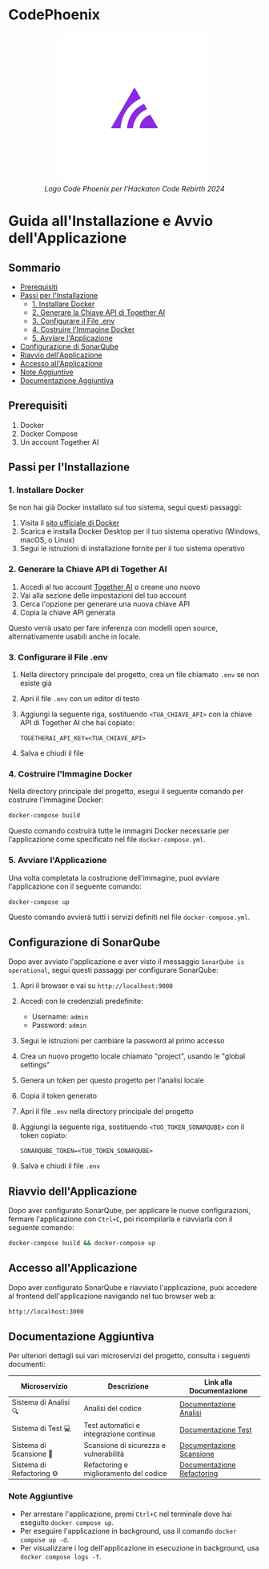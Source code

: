 # CodePhoenix
<p align="center">
  <img width="300" height="300" src="./docs/Logo-Havum.svg" style="border-radius: 10px;">
  <br>
  <i>Logo Code Phoenix per l'Hackaton Code Rebirth 2024</i>
</p>



# Guida all'Installazione e Avvio dell'Applicazione

## Sommario

- [Prerequisiti](#prerequisiti)
- [Passi per l'Installazione](#passi-per-linstallazione)
  - [1. Installare Docker](#1-installare-docker)
  - [2. Generare la Chiave API di Together AI](#2-generare-la-chiave-api-di-together-ai)
  - [3. Configurare il File .env](#3-configurare-il-file-env)
  - [4. Costruire l'Immagine Docker](#4-costruire-limmagine-docker)
  - [5. Avviare l'Applicazione](#5-avviare-lapplicazione)
- [Configurazione di SonarQube](#configurazione-di-sonarqube)
- [Riavvio dell'Applicazione](#riavvio-dellapplicazione)
- [Accesso all'Applicazione](#accesso-allapplicazione)
- [Note Aggiuntive](#note-aggiuntive)
- [Documentazione Aggiuntiva](#documentazione-aggiuntiva)

## Prerequisiti

1. Docker
2. Docker Compose
3. Un account Together AI

## Passi per l'Installazione

### 1. Installare Docker

Se non hai già Docker installato sul tuo sistema, segui questi passaggi:

1. Visita il [sito ufficiale di Docker](https://www.docker.com/get-started)
2. Scarica e installa Docker Desktop per il tuo sistema operativo (Windows, macOS, o Linux)
3. Segui le istruzioni di installazione fornite per il tuo sistema operativo

### 2. Generare la Chiave API di Together AI

1. Accedi al tuo account [Together AI](https://www.together.ai/) o creane uno nuovo
2. Vai alla sezione delle impostazioni del tuo account
3. Cerca l'opzione per generare una nuova chiave API
4. Copia la chiave API generata

Questo verrà usato per fare inferenza con modelli open source, alternativamente usabili anche in locale.

### 3. Configurare il File .env

1. Nella directory principale del progetto, crea un file chiamato `.env` se non esiste già
2. Apri il file `.env` con un editor di testo
3. Aggiungi la seguente riga, sostituendo `<TUA_CHIAVE_API>` con la chiave API di Together AI che hai copiato:

   ```
   TOGETHERAI_API_KEY=<TUA_CHIAVE_API>
   ```

4. Salva e chiudi il file

### 4. Costruire l'Immagine Docker

Nella directory principale del progetto, esegui il seguente comando per costruire l'immagine Docker:

```bash
docker-compose build
```

Questo comando costruirà tutte le immagini Docker necessarie per l'applicazione come specificato nel file `docker-compose.yml`.

### 5. Avviare l'Applicazione

Una volta completata la costruzione dell'immagine, puoi avviare l'applicazione con il seguente comando:

```bash
docker-compose up
```

Questo comando avvierà tutti i servizi definiti nel file `docker-compose.yml`.

## Configurazione di SonarQube

Dopo aver avviato l'applicazione e aver visto il messaggio `SonarQube is operational`, segui questi passaggi per configurare SonarQube:

1. Apri il browser e vai su `http://localhost:9000`
2. Accedi con le credenziali predefinite:
   - Username: `admin`
   - Password: `admin`
3. Segui le istruzioni per cambiare la password al primo accesso
4. Crea un nuovo progetto locale chiamato "project", usando le "global settings"
5. Genera un token per questo progetto per l'analisi locale
6. Copia il token generato
7. Apri il file `.env` nella directory principale del progetto
8. Aggiungi la seguente riga, sostituendo `<TUO_TOKEN_SONARQUBE>` con il token copiato:

   ```
   SONARQUBE_TOKEN=<TUO_TOKEN_SONARQUBE>
   ```

9. Salva e chiudi il file `.env`

## Riavvio dell'Applicazione

Dopo aver configurato SonarQube, per applicare le nuove configurazioni, fermare l'applicazione con `Ctrl+C`, poi ricompilarla e riavviarla con il seguente comando:

```bash
docker-compose build && docker-compose up
```

## Accesso all'Applicazione

Dopo aver configurato SonarQube e riavviato l'applicazione, puoi accedere al frontend dell'applicazione navigando nel tuo browser web a:

```bash
http://localhost:3000
```




## Documentazione Aggiuntiva

Per ulteriori dettagli sui vari microservizi del progetto, consulta i seguenti documenti:

| Microservizio                      | Descrizione                                     | Link alla Documentazione                          |
|------------------------------------|-------------------------------------------------|--------------------------------------------------|
| Sistema di Analisi   🔍  | Analisi del codice                              | [Documentazione Analisi](docs/readme-system_agent_analysis.md) |
| Sistema di Test     💻            | Test automatici e integrazione continua         | [Documentazione Test](docs/readme-system_agent_test.md)       |
| Sistema di Scansione      🔎       | Scansione di sicurezza e vulnerabilità          | [Documentazione Scansione](docs/readme-system_agent_scan.md)    |
| Sistema di Refactoring ⚙️          | Refactoring e miglioramento del codice          | [Documentazione Refactoring](docs/readme-system_agent_refactoring.md) |



### Note Aggiuntive

- Per arrestare l'applicazione, premi `Ctrl+C` nel terminale dove hai eseguito `docker compose up`.
- Per eseguire l'applicazione in background, usa il comando `docker compose up -d`.
- Per visualizzare i log dell'applicazione in esecuzione in background, usa `docker compose logs -f`.